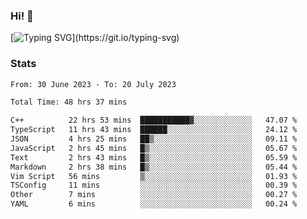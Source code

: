 ### Hi!  👋

[![Typing SVG](https://readme-typing-svg.herokuapp.com?font=Fira+Code&pause=1000&width=435&lines=Hello!+I'm+Texiwustion.)](https://git.io/typing-svg)

### Stats

<!--START_SECTION:waka-->

```txt
From: 30 June 2023 - To: 20 July 2023

Total Time: 48 hrs 37 mins

C++          22 hrs 53 mins  ███████████▓░░░░░░░░░░░░░   47.07 %
TypeScript   11 hrs 43 mins  ██████░░░░░░░░░░░░░░░░░░░   24.12 %
JSON         4 hrs 25 mins   ██▒░░░░░░░░░░░░░░░░░░░░░░   09.11 %
JavaScript   2 hrs 45 mins   █▒░░░░░░░░░░░░░░░░░░░░░░░   05.67 %
Text         2 hrs 43 mins   █▒░░░░░░░░░░░░░░░░░░░░░░░   05.59 %
Markdown     2 hrs 38 mins   █▒░░░░░░░░░░░░░░░░░░░░░░░   05.44 %
Vim Script   56 mins         ▒░░░░░░░░░░░░░░░░░░░░░░░░   01.93 %
TSConfig     11 mins         ░░░░░░░░░░░░░░░░░░░░░░░░░   00.39 %
Other        7 mins          ░░░░░░░░░░░░░░░░░░░░░░░░░   00.27 %
YAML         6 mins          ░░░░░░░░░░░░░░░░░░░░░░░░░   00.24 %
```

<!--END_SECTION:waka-->
